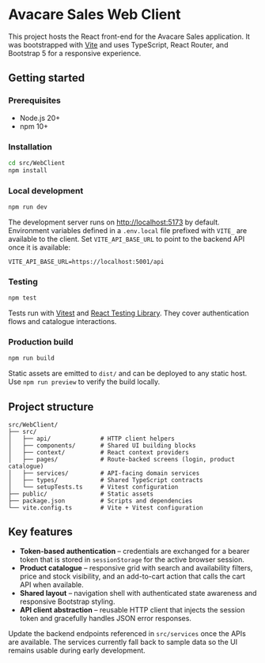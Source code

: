 # Avacare Sales Web Client

This project hosts the React front-end for the Avacare Sales application. It was bootstrapped with [Vite](https://vitejs.dev) and uses TypeScript, React Router, and Bootstrap 5 for a responsive experience.

## Getting started

### Prerequisites

- Node.js 20+
- npm 10+

### Installation

```bash
cd src/WebClient
npm install
```

### Local development

```bash
npm run dev
```

The development server runs on [http://localhost:5173](http://localhost:5173) by default. Environment variables defined in a `.env.local` file prefixed with `VITE_` are available to the client. Set `VITE_API_BASE_URL` to point to the backend API once it is available:

```
VITE_API_BASE_URL=https://localhost:5001/api
```

### Testing

```bash
npm test
```

Tests run with [Vitest](https://vitest.dev) and [React Testing Library](https://testing-library.com/docs/react-testing-library/intro). They cover authentication flows and catalogue interactions.

### Production build

```bash
npm run build
```

Static assets are emitted to `dist/` and can be deployed to any static host. Use `npm run preview` to verify the build locally.

## Project structure

```
src/WebClient/
├── src/
│   ├── api/              # HTTP client helpers
│   ├── components/       # Shared UI building blocks
│   ├── context/          # React context providers
│   ├── pages/            # Route-backed screens (login, product catalogue)
│   ├── services/         # API-facing domain services
│   ├── types/            # Shared TypeScript contracts
│   └── setupTests.ts     # Vitest configuration
├── public/               # Static assets
├── package.json          # Scripts and dependencies
└── vite.config.ts        # Vite + Vitest configuration
```

## Key features

- **Token-based authentication** – credentials are exchanged for a bearer token that is stored in `sessionStorage` for the active browser session.
- **Product catalogue** – responsive grid with search and availability filters, price and stock visibility, and an add-to-cart action that calls the cart API when available.
- **Shared layout** – navigation shell with authenticated state awareness and responsive Bootstrap styling.
- **API client abstraction** – reusable HTTP client that injects the session token and gracefully handles JSON error responses.

Update the backend endpoints referenced in `src/services` once the APIs are available. The services currently fall back to sample data so the UI remains usable during early development.
